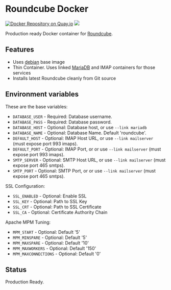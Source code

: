 # Roundcube Docker

[![Docker Repository on Quay.io](https://quay.io/repository/macropin/roundcube/status "Docker Repository on Quay.io")](https://quay.io/repository/macropin/roundcube)
[![](https://badge.imagelayers.io/macropin/roundcube:latest.svg)](https://imagelayers.io/?images=macropin/roundcube:latest)

Production ready Docker container for [Roundcube](https://github.com/roundcube/roundcubemail).

## Features

- Uses [debian](https://registry.hub.docker.com/_/debian/) base image
- Thin Container. Uses linked [MariaDB](https://registry.hub.docker.com/_/mariadb/) and IMAP containers for those services
- Installs latest Roundcube cleanly from Git source

## Environment variables

These are the base variables:

- `DATABASE_USER` - Required: Database username.
- `DATABASE_PASS` - Required: Database password.
- `DATABASE_HOST` - Optional: Database host, or use `--link mariadb`
- `DATABASE_NAME` - Optional: Database Name. Default 'roundcube'.
- `DEFAULT_HOST` - Optional: IMAP Host URL, or use `--link mailserver` (must expose port 993 imaps).
- `DEFAULT_PORT` - Optional: IMAP Port, or or use `--link mailserver` (must expose port 993 imaps).
- `SMTP_SERVER` - Optional: SMTP Host URL, or use `--link mailserver` (must expose port 465 smtps).
- `SMTP_PORT` - Optional: SMTP Port, or or use `--link mailserver` (must expose port 465 smtps).

SSL Configuration:

- `SSL_ENABLED` - Optional: Enable SSL
- `SSL_KEY` - Optional: Path to SSL Key
- `SSL_CRT` - Optional: Path to SSL Certificate
- `SSL_CA` - Optional: Certificate Authority Chain

Apache MPM Tuning:

- `MPM_START` - Optional: Default '5'
- `MPM_MINSPARE` - Optional: Default '5'
- `MPM_MAXSPARE` - Optional: Default '10'
- `MPM_MAXWORKERS` - Optional: Default '150'
- `MPM_MAXCONNECTIONS` - Optional: Default '0'

## Status

Production Ready.
